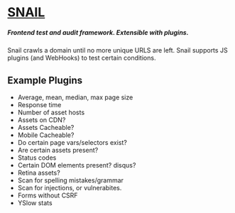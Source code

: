 # [SNAIL](https://github.com/matthewhudson/snail)

##### Frontend test and audit framework. Extensible with plugins.

Snail crawls a domain until no more unique URLS are left. Snail supports JS plugins (and WebHooks) to test certain conditions.

## Example Plugins

* Average, mean, median, max page size
* Response time
* Number of asset hosts
* Assets on CDN?
* Assets Cacheable?
* Mobile Cacheable?
* Do certain page vars/selectors exist?
* Are certain assets present?
* Status codes
* Certain DOM elements present? disqus?
* Retina assets?
* Scan for spelling mistakes/grammar
* Scan for injections, or vulnerabites. 
* Forms without CSRF
* YSlow stats